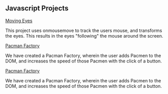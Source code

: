 ## Javascript Projects

<a href="http://reed0023.github.io/eyes">Moving Eyes</a>

This project uses onmousemove to track the users mouse, and transforms the eyes. This results in the eyes "following" the mouse around the screen.

<a href="http://reed0023.github.io/pacman">Pacman Factory</a>

We have created a Pacman Factory, wherein the user adds Pacmen to the DOM, and increases the speed of those Pacmen with the click of a button.

<a href="http://reed0023.github.io/pacman">Pacman Factory</a>

We have created a Pacman Factory, wherein the user adds Pacmen to the DOM, and increases the speed of those Pacmen with the click of a button.
